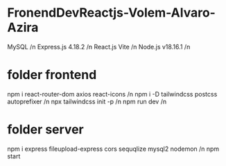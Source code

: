 # FronendDevReactjs-Volem-Alvaro-Azira

MySQL /n
Express.js 4.18.2 /n
React.js Vite /n
Node.js v18.16.1 /n

# folder frontend
npm i react-router-dom axios react-icons /n
npm i -D tailwindcss postcss autoprefixer /n
npx tailwindcss init -p /n
npm run dev /n

# folder server
npm i express fileupload-express cors sequqlize mysql2 nodemon /n
npm start


